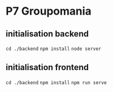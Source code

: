 # P7 Groupomania

## initialisation backend
`cd ./backend` 
`npm install` 
`node server` 

## initialisation frontend

`cd ./backend` 
`npm install` 
`npm run serve` 
